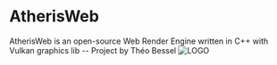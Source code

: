 # AtherisWeb
AtherisWeb is an open-source Web Render Engine written in C++ with Vulkan graphics lib    --    Project by Théo Bessel
![LOGO](https://user-images.githubusercontent.com/43089275/54953295-2fd15b80-4f48-11e9-8433-73462d9b6cba.png)
